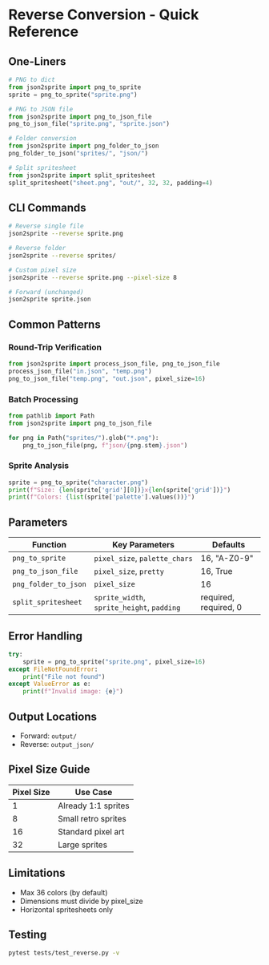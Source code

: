 # Reverse Conversion - Quick Reference

## One-Liners

```python
# PNG to dict
from json2sprite import png_to_sprite
sprite = png_to_sprite("sprite.png")

# PNG to JSON file
from json2sprite import png_to_json_file
png_to_json_file("sprite.png", "sprite.json")

# Folder conversion
from json2sprite import png_folder_to_json
png_folder_to_json("sprites/", "json/")

# Split spritesheet
from json2sprite import split_spritesheet
split_spritesheet("sheet.png", "out/", 32, 32, padding=4)
```

## CLI Commands

```bash
# Reverse single file
json2sprite --reverse sprite.png

# Reverse folder
json2sprite --reverse sprites/

# Custom pixel size
json2sprite --reverse sprite.png --pixel-size 8

# Forward (unchanged)
json2sprite sprite.json
```

## Common Patterns

### Round-Trip Verification

```python
from json2sprite import process_json_file, png_to_json_file
process_json_file("in.json", "temp.png")
png_to_json_file("temp.png", "out.json", pixel_size=16)
```

### Batch Processing

```python
from pathlib import Path
from json2sprite import png_to_json_file

for png in Path("sprites/").glob("*.png"):
    png_to_json_file(png, f"json/{png.stem}.json")
```

### Sprite Analysis

```python
sprite = png_to_sprite("character.png")
print(f"Size: {len(sprite['grid'][0])}x{len(sprite['grid'])}")
print(f"Colors: {list(sprite['palette'].values())}")
```

## Parameters

| Function | Key Parameters | Defaults |
|----------|---------------|----------|
| `png_to_sprite` | `pixel_size`, `palette_chars` | 16, "A-Z0-9" |
| `png_to_json_file` | `pixel_size`, `pretty` | 16, True |
| `png_folder_to_json` | `pixel_size` | 16 |
| `split_spritesheet` | `sprite_width`, `sprite_height`, `padding` | required, required, 0 |

## Error Handling

```python
try:
    sprite = png_to_sprite("sprite.png", pixel_size=16)
except FileNotFoundError:
    print("File not found")
except ValueError as e:
    print(f"Invalid image: {e}")
```

## Output Locations

- Forward: `output/`
- Reverse: `output_json/`

## Pixel Size Guide

| Pixel Size | Use Case |
|------------|----------|
| 1 | Already 1:1 sprites |
| 8 | Small retro sprites |
| 16 | Standard pixel art |
| 32 | Large sprites |

## Limitations

- Max 36 colors (by default)
- Dimensions must divide by pixel_size
- Horizontal spritesheets only

## Testing

```bash
pytest tests/test_reverse.py -v
```
